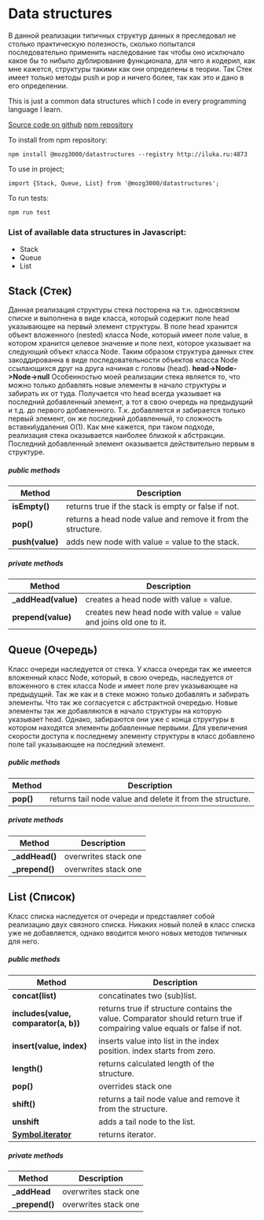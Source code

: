 # Data structures

В данной реализации типичных структур данных я преследовал не столько практическую полезность, сколько попытался последовательно применить наследование так чтобы оно исключало какое бы то нибыло дублирование функционала,
для чего я кодерил, как мне кажется, структуры такими как они определены в теории. Так Стек имеет только методы push и pop и ничего более, так как это и дано в его определении.

This is just a common data structures which I code in every programming language I learn.

[Source code on github](https://github.com/mozg3000/datastructures)
[npm repository](http://)

To install from npm repository:

```
npm install @mozg3000/datastructures --registry http://iluka.ru:4873
```

To use in project;

```
import {Stack, Queue, List} from '@mozg3000/datastructures';
```

To run tests:

```
npm run test
```


### List of available data structures in Javascript:
* Stack
* Queue
* List

## Stack (Стек)
Данная реализация структуры стека посторена на т.н. односвязном списке и выполнена в виде класса, который содержит поле head указывающее на первый элемент структуры.
В поле head хранится объект вложенного (nested) класса Node, который имеет поле value, в котором хранится целевое значение и поле next, 
которое указывает на следующий объект класса Node.
Таким образом структура данных стек закоддированна в виде последовательности объектов класса Node ссылающихся друг на друга начиная с головы (head). 
**head->Node->Node->null**
Особенностью моей реализации стека является то, что можно только добавлять новые элементы в начало структуры и забирать их от туда. 
Получается что head всегда указывает на последний добавленный элемент, а тот в свою очередь на предыдущий и т.д. до первого добавленного.
Т.к. добавляется и забирается только первый элемент, он же последний добавленный, то сложность вставки\удаления О(1).
Как мне кажется, при таком подходе, реализация стека оказывается наиболее близкой к абстракции. Последний добавленный  элемент оказывается действительно первым в структуре.


##### public methods
Method | Description
------ | -----------
**isEmpty()**| returns true if the stack is empty or false if not.
**pop()**	 | returns a head node value and remove it from the structure.
**push(value)**	 | adds new node with value = value to the stack.

##### private methods
Method | Description
------ | -----------
**_addHead(value)** | creates a head node with value = value.
**prepend(value)** | creates new head node with value = value and joins old one to it.

## Queue (Очередь) 
Класс очереди наследуется от стека. У класса очереди так же имеется вложенный класс Node, который, в свою очередь, наследуется от вложенного в стек класса Node и имеет поле prev указывающее на предыдущий.
Так же как и в стеке можно только добавлять и забирать элементы. Что так же согласуется с абстрактной очередью. Новые элементы так же добавляются в начало структуры на которую указывает head.
Однако, забираются они уже с конца структуры в котором находятся элементы добавленные первыми. 
Для увеличения скорости доступа к последнему элементу структуры в класс добавлено поле tail указывающее на последний элемент.

##### public methods
Method | Description
------ | -----------
**pop()**	 | returns tail node value and delete it from the structure.

##### private methods
Method | Description
------ | -----------
**_addHead()** | overwrites stack one
**_prepend()** | overwrites stack one

## List (Список) 
Класс списка наследуется от очереди и представляет собой реализацию двух связного списка. Никаких новый полей в класс списка уже не добавляется, однако вводится много новых методов типичных для него.

##### public methods
Method | Description
------ | -----------
**concat(list)** | concatinates two (sub)list.
**includes(value, comparator(a, b))**	 | returns true if structure contains the value. Comparator should return true if compairing value equals or false if not.
**insert(value, index)** | inserts value into list in the index position. index starts from zero.
**length()** | returns calculated length of the structure.
**pop()** | overrides stack one
**shift()** | returns a tail node value and remove it from the structure.
**unshift** | adds a tail node to the list.
**[Symbol.iterator]()** | returns iterator.

##### private methods
Method | Description
------ | -----------
**_addHead** | overwrites stack one
**_prepend()** | overwrites stack one